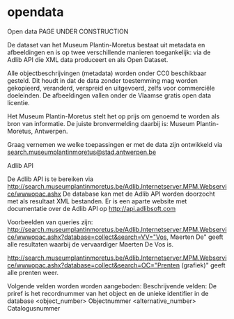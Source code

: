 # opendata
 Open data PAGE UNDER CONSTRUCTION

De dataset van het Museum Plantin-Moretus bestaat uit metadata en afbeeldingen en is op twee verschillende manieren toegankelijk: via de Adlib API die XML data produceert en als Open Dataset.

Alle objectbeschrijvingen (metadata) worden onder CC0 beschikbaar gesteld. Dit houdt in dat de data zonder toestemming mag worden gekopieerd, veranderd, verspreid en uitgevoerd, zelfs voor commerciële doeleinden. De afbeeldingen vallen onder de Vlaamse gratis open data licentie.

Het Museum Plantin-Moretus stelt het op prijs om genoemd te worden als bron van informatie. De juiste bronvermelding daarbij is: Museum Plantin-Moretus, Antwerpen.

Graag vernemen we welke toepassingen er met de data zijn ontwikkeld via search.museumplantinmoretus@stad.antwerpen.be

Adlib API

De Adlib API is te bereiken via http://search.museumplantinmoretus.be/Adlib.Internetserver.MPM.Webservice/wwwopac.ashx
De database kan met de Adlib API worden doorzocht met als resultaat XML bestanden. Er is een aparte website met documentatie over de Adlib API op http://api.adlibsoft.com

Voorbeelden van queries zijn:
http://search.museumplantinmoretus.be/Adlib.Internetserver.MPM.Webservice/wwwopac.ashx?database=collect&search=VV="Vos, Maerten De" geeft alle resultaten waarbij de vervaardiger Maerten De Vos is.

http://search.museumplantinmoretus.be/Adlib.Internetserver.MPM.Webservice/wwwopac.ashx?database=collect&search=OC="Prenten (grafiek)" geeft alle prenten weer.

Volgende velden worden worden aangeboden:
Beschrijvende velden:
<priref> 	De priref is het recordnummer van het object en de unieke identifier in de database
<object_number> 	Objectnummer
<alternative_number> 	Catalogusnummer
<title> 	Titel van het werk
<title.translation> 	Vertaalde titel van het werk
<description> 	Beschrijving van het werk
<creator> 	Vervaardiger van het werk
<creator.qualifier> 	Relatie van de vervaardiger tot het werk (naar, toegeschreven aan, …)
<creator.role> 	Functie van de vervaardiger (graveur, uitgever, …)
<production.date.start> 	Vroegste datum waarop het werk werd gemaakt
<production.date.start.prec> 	Precisie van de vroegste datum waarop het werk werd gemaakt (circa)
<production.date.end> 	Laatste datum waarop het werk werd gemaakt
<production.date.end.prec> 	Precisie van de laatste datum waarop het werk werd gemaakt (circa)
<production.place> 	Plaats waar het werk vervaardigd is
<production.period> 	Periode waarin het werk vervaardigd is
<object_name> 	Type (prent, tekening, aquarel, …)
<collection> 	Oude (vóór 1800) of moderne werken
<material> 	Gebruikte materialen
<technique> 	Gehanteerde technieken
<dimension.value> 	Afmetingen – waarde
<dimension.unit> 	Afmetingen – eenheid
<dimension.part> 	Afmetingen – deel
<inscription.content> 	Opschriften
<inscription.position> 	Positie opschriften
<acquisition.date> 	Datum verwerving

 
Bibliografische gegevens:
	
<documentation.page_reference> 	Deel, pagina, … van bibliografische gegevens
<brocade> 	Link naar brocade (bibliotheeksysteem Anet)
<documentation.title> 	Titel

 
Relaties
<related_object.reference> 	Objectnummer van een gerelateerd object
<related_object.title> 	Titel van een gerelateerd object
<part_of_reference> 	Objectnummer van het werk waarvan het object een deel is
<part_of_title> 	Titel van het werk waarvan het object een deel is

 
Media:
<reproduction.reference> 	Naam van het bijhorende mediabestand
<reproduction.identifier_URL> 	Link naar de afbeelding

Overige velden zijn niet relevant of slechts beperkt beschikbaar.

Linked Data

Sinds 2012 is de dataset van het museum ook beschikbaar op opencultuurdata.be en op opendata.antwerpen.be als CSV, json of xml.

download 	csv 	http://api.antwerpen.be/v1/cultuur/collectieprentenkabinet.csv
download 	json 	http://api.antwerpen.be/v1/cultuur/collectieprentenkabinet.json
download 	xml 	http://api.antwerpen.be/v1/cultuur/collectieprentenkabinet.xml

De datasets zijn ook beschikbaar als deelcollecties (oude en moderne tekeningen, oude en moderne prenten):
download 	xml 	http://mpm.opencultuurdata.be/MPM_moderndrawings.xml
download 	xml 	http://mpm.opencultuurdata.be/MPM_modernprints.xml
download 	xml 	http://mpm.opencultuurdata.be/MPM_olddrawings.xml
download 	xml 	

http://mpm.opencultuurdata.be/MPM_oldprints.xml
download 	xml 	

http://mpm.opencultuurdata.be/MPM_selection.xml

